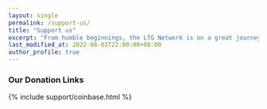 ```yaml
---
layout: single
permalink: /support-us/
title: "Support us"
excerpt: "From humble beginnings, the LTG Network is on a great journey. Help us to continue."
last_modified_at: 2022-08-03T22:00:00+08:00
author_profile: true
---
```


### Our Donation Links

{% include support/coinbase.html %}
